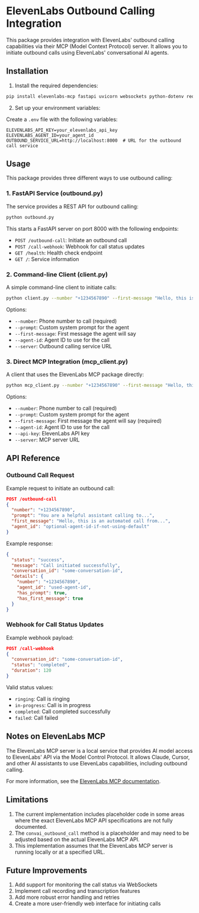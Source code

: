 # ElevenLabs Outbound Calling Integration

This package provides integration with ElevenLabs' outbound calling capabilities via their MCP (Model Context Protocol) server. It allows you to initiate outbound calls using ElevenLabs' conversational AI agents.

## Installation

1. Install the required dependencies:

```bash
pip install elevenlabs-mcp fastapi uvicorn websockets python-dotenv requests
```

2. Set up your environment variables:

Create a `.env` file with the following variables:

```
ELEVENLABS_API_KEY=your_elevenlabs_api_key
ELEVENLABS_AGENT_ID=your_agent_id
OUTBOUND_SERVICE_URL=http://localhost:8000  # URL for the outbound call service
```

## Usage

This package provides three different ways to use outbound calling:

### 1. FastAPI Service (outbound.py)

The service provides a REST API for outbound calling:

```bash
python outbound.py
```

This starts a FastAPI server on port 8000 with the following endpoints:

- `POST /outbound-call`: Initiate an outbound call
- `POST /call-webhook`: Webhook for call status updates
- `GET /health`: Health check endpoint
- `GET /`: Service information

### 2. Command-line Client (client.py)

A simple command-line client to initiate calls:

```bash
python client.py --number "+1234567890" --first-message "Hello, this is an automated call from ElevenLabs."
```

Options:
- `--number`: Phone number to call (required)
- `--prompt`: Custom system prompt for the agent
- `--first-message`: First message the agent will say
- `--agent-id`: Agent ID to use for the call
- `--server`: Outbound calling service URL

### 3. Direct MCP Integration (mcp_client.py)

A client that uses the ElevenLabs MCP package directly:

```bash
python mcp_client.py --number "+1234567890" --first-message "Hello, this is an automated call."
```

Options:
- `--number`: Phone number to call (required)
- `--prompt`: Custom system prompt for the agent
- `--first-message`: First message the agent will say (required)
- `--agent-id`: Agent ID to use for the call
- `--api-key`: ElevenLabs API key
- `--server`: MCP server URL

## API Reference

### Outbound Call Request

Example request to initiate an outbound call:

```json
POST /outbound-call
{
  "number": "+1234567890",
  "prompt": "You are a helpful assistant calling to...",
  "first_message": "Hello, this is an automated call from...",
  "agent_id": "optional-agent-id-if-not-using-default"
}
```

Example response:

```json
{
  "status": "success",
  "message": "Call initiated successfully",
  "conversation_id": "some-conversation-id",
  "details": {
    "number": "+1234567890",
    "agent_id": "used-agent-id",
    "has_prompt": true,
    "has_first_message": true
  }
}
```

### Webhook for Call Status Updates

Example webhook payload:

```json
POST /call-webhook
{
  "conversation_id": "some-conversation-id",
  "status": "completed",
  "duration": 120
}
```

Valid status values:
- `ringing`: Call is ringing
- `in-progress`: Call is in progress
- `completed`: Call completed successfully
- `failed`: Call failed

## Notes on ElevenLabs MCP

The ElevenLabs MCP server is a local service that provides AI model access to ElevenLabs' API via the Model Control Protocol. It allows Claude, Cursor, and other AI assistants to use ElevenLabs capabilities, including outbound calling.

For more information, see the [ElevenLabs MCP documentation](https://elevenlabs.io/docs/mcp).

## Limitations

1. The current implementation includes placeholder code in some areas where the exact ElevenLabs MCP API specifications are not fully documented.
2. The `convai_outbound_call` method is a placeholder and may need to be adjusted based on the actual ElevenLabs MCP API.
3. This implementation assumes that the ElevenLabs MCP server is running locally or at a specified URL.

## Future Improvements

1. Add support for monitoring the call status via WebSockets
2. Implement call recording and transcription features
3. Add more robust error handling and retries
4. Create a more user-friendly web interface for initiating calls 